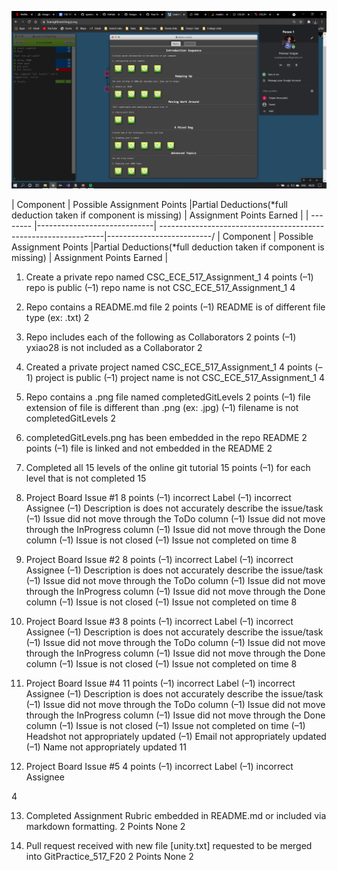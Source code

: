 ![Alt text](./completedGitLevels.png)

| Component | Possible Assignment Points |Partial Deductions(*full deduction taken if component is missing) | Assignment Points Earned |
| -------- |-----------------------------| ----------------------------------------------------------------|--------------------------/
| Component | Possible Assignment Points |Partial Deductions(*full deduction taken if component is missing) | Assignment Points Earned |



1. Create a private repo named CSC_ECE_517_Assignment_1
4 points
(–1) repo is public
(–1) repo name is not CSC_ECE_517_Assignment_1
4

2. Repo contains a README.md file
2 points
(–1) README is of different file type (ex: .txt)
2

3. Repo includes each of the following as Collaborators
2 points
(–1) yxiao28 is not included as a Collaborator
2

4. Created a private project named CSC_ECE_517_Assignment_1
4 points
(–1) project is public
(–1) project name is not CSC_ECE_517_Assignment_1
4

5. Repo contains a .png file named completedGitLevels
2 points
(–1) file extension of file is different than .png (ex: .jpg)
(–1) filename is not completedGitLevels
2

6. completedGitLevels.png has been embedded in the repo README
2 points
(–1) file is linked and not embedded in the README
2

7. Completed all 15 levels of the online git tutorial
15 points
(–1) for each level that is not completed
15

8. Project Board Issue #1
8 points
(–1) incorrect Label
(–1) incorrect Assignee
(–1) Description is does not accurately describe the issue/task
(–1) Issue did not move through the ToDo column
(–1) Issue did not move through the InProgress column
(–1) Issue did not move through the Done column
(–1) Issue is not closed
(–1) Issue not completed on time
8

9. Project Board Issue #2
8 points
(–1) incorrect Label
(–1) incorrect Assignee
(–1) Description is does not accurately describe the issue/task
(–1) Issue did not move through the ToDo column
(–1) Issue did not move through the InProgress column
(–1) Issue did not move through the Done column
(–1) Issue is not closed
(–1) Issue not completed on time
8

10. Project Board Issue #3
8 points
(–1) incorrect Label
(–1) incorrect Assignee
(–1) Description is does not accurately describe the issue/task
(–1) Issue did not move through the ToDo column
(–1) Issue did not move through the InProgress column
(–1) Issue did not move through the Done column
(–1) Issue is not closed
(–1) Issue not completed on time
8

11. Project Board Issue #4
11 points
(–1) incorrect Label
(–1) incorrect Assignee
(–1) Description is does not accurately describe the issue/task
(–1) Issue did not move through the ToDo column
(–1) Issue did not move through the InProgress column
(–1) Issue did not move through the Done column
(–1) Issue is not closed
(–1) Issue not completed on time
(–1) Headshot not appropriately updated
(–1) Email not appropriately updated
(–1) Name not appropriately updated
11

12. Project Board Issue #5
4 points
(–1) incorrect Label
(–1) incorrect Assignee



4

13. Completed Assignment Rubric embedded in README.md or included via markdown formatting.
2 Points
None
2

14. Pull request received with new file [unity.txt] requested to be merged into GitPractice_517_F20
2 Points
None
2



